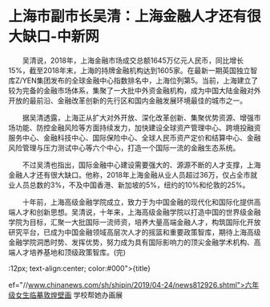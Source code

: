 # 上海市副市长吴清：上海金融人才还有很大缺口-中新网

　　吴清说，2018年，上海金融市场成交总额1645万亿元人民币，同比增长15%，截至2018年末，上海的持牌金融机构达到1605家。在最新一期英国独立智库Z/YEN集团发布的全球金融中心指数排名中，上海位列第5。当前，上海建立了较为完备的金融市场体系，集聚了一大批中外资金融机构，成为中国大陆金融对外开放的最前沿、金融改革创新的先行区和国内金融发展环境最佳的城市之一。

　　据吴清透露，上海正从扩大对外开放、深化改革创新、集聚优势资源、增强市场功能、防控金融风险等方面持续发力，加快建设全球资产管理中心、跨境投融资服务中心、金融科技中心、国际保险中心、全球人民币资产定价和结算中心、金融风险管理与压力测试中心等六个中心，打造一个国际一流的金融生态系统。

　　不过吴清也指出，国际金融中心建设需要强大的、源源不断的人才支撑，上海金融人才还有很大缺口。他称，2018年上海金融从业人员超过36万，仅占全市就业人员总数的3%，不及中国香港、新加坡的5%，纽约的10%和伦敦的25%。

　　十年前，上海高级金融学院成立，致力于为中国金融的现代化和国际化提供高端人才和创新思想。吴清说，十年来，上海高级金融学院以打造中国的世界级金融学院为目标，汇聚一大批国际一流师资，培养大量高端金融人才，构筑国际化开放研究平台，已成为中国金融领域高层次人才的摇篮和重要政策智库，期待上海高级金融学院洞悉时势、发挥优势，努力成为具有国际影响力的顶尖金融学术机构、高端人才培养基地和顶级政策智库。(完)

:12px; text-align:center; color:#000">{title}

ef="//www.chinanews.com/sh/shipin/2019/04-24/news812926.shtml">六年级女生临摹敦煌壁画 学校帮她办画展
